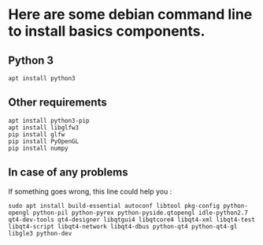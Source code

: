 # Here are some debian command line to install basics components.

## Python 3
```
apt install python3
```
## Other requirements
```
apt install python3-pip
apt install libglfw3
pip install glfw
pip install PyOpenGL
pip install numpy
```

## In case of any problems
If something goes wrong, this line could help you :
```
sudo apt install build-essential autoconf libtool pkg-config python-opengl python-pil python-pyrex python-pyside.qtopengl idle-python2.7 qt4-dev-tools qt4-designer libqtgui4 libqtcore4 libqt4-xml libqt4-test libqt4-script libqt4-network libqt4-dbus python-qt4 python-qt4-gl libgle3 python-dev
```
